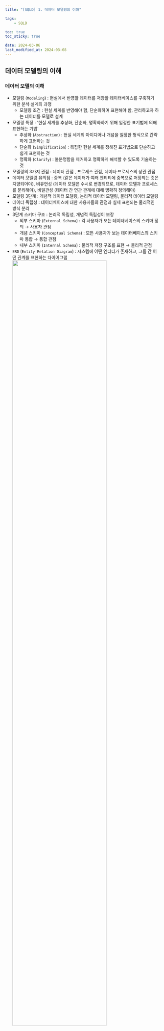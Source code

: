 ```yaml
---
title: "[SQLD] 1. 데이터 모델링의 이해"

tags:
    - SQLD

toc: true
toc_sticky: true

date: 2024-03-06
last_modified_at: 2024-03-08
---
```


## 데이터 모델링의 이해

### 데이터 모델의 이해

- 모델링 (```Modeling```) : 현실에서 반영할 데이터를 저장할 데이터베이스를 구축하기 위한 분석·설계의 과정
  - 모델링 조건 : 현실 세계를 반영해야 함, 단순화하여 표현해야 함, 관리하고자 하는 데이터를 모델로 설계
- 모델링 특징 : '현실 세계를 추상화, 단순화, 명확화하기 위해 일정한 표기법에 의해 표현하는 기법'
  - 추상화 (```Abstraction```) : 현실 세계의 아이디어나 개념을 일정한 형식으로 간략하게 표현하는 것
  - 단순화 (```Simplification```) : 복잡한 현실 세계를 정해진 표기법으로 단순하고 쉽게 표현하는 것
  - 명확화 (```Clarify```) : 불분명함을 제거하고 명확하게 해석할 수 있도록 기술하는 것
- 모델링의 3가지 관점 : 데이터 관점 , 프로세스 관점, 데이터·프로세스의 상관 관점
- 데이터 모델링 유의점 : 중복 (같은 데이터가 여러 엔티티에 중복으로 저장되는 것은 지양되어야), 비유연성 (데이터 모델은 수시로 변경되므로, 데이터 모델과 프로세스를 분리해야), 비일관성 (데이터 간 연관 관계에 대해 명확히 정의해야)
- 모델링 3단계 : 개념적 데이터 모델링, 논리적 데이터 모델링, 물리적 데이터 모델링
- 데이터 독립성 : 데이터베이스에 대한 사용자들의 관점과 실제 표현되는 물리적인 방식 분리
- 3단계 스키마 구조 : 논리적 독립성, 개념적 독립성이 보장
  - 외부 스키마 (```External Schema```) : 각 사용자가 보는 데이터베이스의 스키마 정의 → 사용자 관점
  - 개념 스키마 (```Conceptual Schema```) : 모든 사용자가 보는 데이터베이스의 스키마 통합 → 통합 관점
  - 내부 스키마 (```Internal Schema```) : 물리적 저장 구조를 표현 → 물리적 관점
- ```ERD``` (```Entity Relation Diagram```) : 시스템에 어떤 엔티티가 존재하고, 그들 간 어떤 관계를 표현하는 다이어그램<br><img src="https://github.com/pocj8ur4in/pocj8ur4in.github.io/assets/105341168/4824dc44-0a8e-46ad-bb7f-e3ab51287b3b" width="80%"><br><img src="https://github.com/pocj8ur4in/pocj8ur4in.github.io/assets/105341168/2e42ecb5-6caa-4870-92c1-c71b13af3799" width="80%">

### 엔티티

- 엔티티 (```Entity```) : 데이터베이스에서 식별 가능한 객체
  - 엔티티 특징 : 업무에서 쓰이는 정보이면서 업무 프로세스에 의해 이용되어야 함, 유니크함을 보장할 수 있는 식별자가 있어야 함, 영속적으로 존재하는 2개 이상의 인스턴스의 집합이여야 함, 반드시 속성을 가져야 함, 다른 엔티티와 1개 이상의 관계를 가지고 있어야 함
- 엔티티 분류 : 유형 엔티티 (물리적 형태 존재, 안정적, 지속적), 개념 엔티티 (물리적 형태 없음, 개념적), 사건 엔티티 (행위를 함으로 발생, 빈번함, 통계 자료로 이용 가능)
- 엔티티 발생 시점 : 기본 엔티티 (업무에 원래 존재하는 정보), 중심 엔티티 (기본 엔티티에서 파새오디어 행위 엔티티 생성), 행위 엔티티 (2개 이상의 엔티티로부터 파생)

### 속성

- 속성 (```Attribute```) : 사람·사물을 정의할 때 사물이나 개념의 특징을 설명해줄 수 있는 항목
  - 속성 특징 : 더 이상 쪼개지지 않는 레벨, 프로세스에 필요한 항목이여야 함
  - 속성값 : 엔티티에 속한 하나의 인스턴스를 구체적으로 나타내주는 데이터
- 엔티티, 인스턴스, 속성, 속성값의 관계 : 속성 ⊂ 인스턴스 ⊂ 엔티티 
  1. 1개의 엔티티는 2개 이상의 인스턴스를 갖는다.
  2. 1개의 인스턴스는 2개 이상의 속성을 갖는다.
  3. 1개의 속성은 1개의 속성값을 갖는다.
- 특성에 따른 속성 분류 : 기본 속성 (업무 프로세스 분석을 통해 바로 정의 가능한 속성), 설계 속성 (업무에 존재하지 않지만 설계할 때 도출된 속성), 파생 속성 (다른 속성의 속성값을 계산하거나 특정 규칙으로 변환되어 생성한 속성)
- 구성 방식에 따른 속성 분류 : ```PK``` (엔티티의 인스턴스를 식별할 수 있는 속성), ```FK``` (다른 엔티티의 속성에서 가져온 속성), 일반 속성 (```PK```, ```FK```를 제외한 나머지 속성)
- 도메인 (```Domain```) : 속성이 가질 수 있는 속성값의 범위
- 용어사전 : 속성의 이름을 직관적으로 부여하기 위한 업무사전
- 시스템 카탈로그 : 시스템 자체에 관련이 있는 데이터를 담고 있는 데이터베이스 (읽기 연산만 가능)

### 관계

- 관계 (```Relation```) : 엔티티와 엔티티와의 관계
  - 존재 관계 : 존재 자체로 연관성이 있는 관계
  - 행위 관계 : 특정한 행위를 함으로써 연관성이 생기는 관계
- 관계 표기법 : 관계명 (엔티티와 엔티티가 어떤 관계를 맺고 있는지 나타내는 문장),  관계차수 (```1:1```, ```1:N```, ```N:N```와 같이 각 엔티티에서 관계에 참여하는 수), 관계선택사양 (이 관계가 필수요소인지 선택사항인지 나타내는 말)

### 식별자

- 식별자 (```Identifier```) : 속성 중에 각각의 인스턴스를 구분 가능하게 하는 속성
- 식별자 분류 : 대표성 여부 (주식별자```vs```보조 식별자), 소스로 생성되었는지 여부 (내부식별자```vs```외부식별자), 단일 속성 여부 (단일식별자```vs```복합식별자), 대체 여부 (원조식별자```vs```대리식별자)

- 주식별자 : ```PK``` → 하나의 속성이 주식별자가 될 수 있고, 여러 개의 속성이 주식별자가 될 수 있음
- 주식별자 특징 : 유일성 (각 인스턴스에 유니크함을 부여하여 식별이 가능하도록 함), 최소성 (유일성을 보장하는 최소 개수의 속성이여아 함),  불변성 (속성값이 되도록 변하지 않아아 함), 존재성 (속성값이 ```NULL```일 수 없음)

## 데이터 모델과 ```SQL```

### 정규화

- 정규화 (```Normalization```) : 데이터 정합성을 위해 엔티티를 작은 단위로 분리하는 과정
  - 제1정규형 : 모든 속성은 반드시 하나의 값만 가져야 함
  - 제2정규형 : 엔티티의 모든 일반속성은 반드시 모든 주식별자에 종속되어야 함
  - 제3졍규형 : 주식별자가 아닌 모든 속성 간에는 서로 종속될 수 없음

### 반정규화

- 반정규화 (```De-Normalization```) : 데이터의 조회 성능 향상을 위해 데이터 중복을 허용하거나 데이터를 그룹핑
  - 테이블 반졍규화 : 테이블 병합 (```JOIN```이 많아 테이블 통합, ```1:M```은 지양해야), 테이블 분할 (엔티티 일부 속성을 ```1:1```의 엔티티로 만드는 테이블 수직 분할, 엔티티 인스턴스를 특정 기준으로 파티셔닝하는 테이블 수평 분할), 테이블 추가 (별도의 중복된 엔티티를 추가하는 중복 테이블 추가, 통계 테이블·이력 테이블·부분 테이블 추가)
  - 컬럼 반정규화 : 중복 칼럼 추가 (```JOIN```이 많아 컬럼 통합), 파생 칼럼 추가 (계산값을 미리 컬럼으로 보관), 이력 테이블 컬럼 추가 (조회 기준이 될 컬럼을 미리 추가)
  - 관계 반정규화 : ```JOIN```이 많아 중복 관계 추가

### 트랜잭션 

- 트랜잭션 (```Transaction```) : 데이터를 조작하기 위한 하나의 논리 작업 다위
- 널 (```NULL```) : 존재하지 않음, 값이 없음

## 데이터베이스

### 관계형 테이터베이스

- 데이터베이스 (```Database```) : 데이터를 저장하는 공간
  - 관계형 데이터베이스 (```RDB; Relational Database```) : 관계형 데이터 모델에 기초한 데이터베이스 (모든 데이터를 2차원 테이블 형태로 표현한 뒤 각 테이블 간의 관계를 정의)
  - 테이블 (```Table```) : 세로 열인 컬럼 (```Column```)과 가로 행인 로우 (```Row```)로 구성
- ```SQL``` : 관계형 데이터베이스에서 데이터를 다루기 위해 사용하는 언어